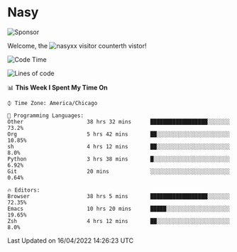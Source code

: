 # Nasy

<!--
<p align="center">
<img height="200" src="https://github-readme-stats.vercel.app/api?username=nasyxx&count_private=true&show_icons=true&theme=dracula&include_all_commits=true"/>
<img height="200" src="https://github-readme-stats.vercel.app/api/top-langs/?username=nasyxx&theme=dracula&hide=html,jupyter+notebook&count_private=true&show_icons=true"/>
</p>

  
----------------
-->

![Sponsor](https://img.shields.io/static/v1.svg?label=Sponsor&message=%E2%9D%A4&logo=GitHub&style=flat&color=pink)
 
Welcome, the ![nasyxx visitor counter](https://count.getloli.com/get/@nasyxx?theme=rule34)th vistor!
 
<!--START_SECTION:waka-->
![Code Time](http://img.shields.io/badge/Code%20Time-2%2C246%20hrs%2011%20mins-blue)

![Lines of code](https://img.shields.io/badge/From%20Hello%20World%20I%27ve%20Written-5%20Million%20lines%20of%20code-blue)

📊 **This Week I Spent My Time On** 

```text
⌚︎ Time Zone: America/Chicago

💬 Programming Languages: 
Other                    38 hrs 32 mins      ██████████████████░░░░░░░   73.2% 
Org                      5 hrs 42 mins       ██░░░░░░░░░░░░░░░░░░░░░░░   10.85% 
sh                       4 hrs 12 mins       ██░░░░░░░░░░░░░░░░░░░░░░░   8.0% 
Python                   3 hrs 38 mins       █░░░░░░░░░░░░░░░░░░░░░░░░   6.92% 
Git                      20 mins             ░░░░░░░░░░░░░░░░░░░░░░░░░   0.64%

🔥 Editors: 
Browser                  38 hrs 5 mins       ██████████████████░░░░░░░   72.35% 
Emacs                    10 hrs 20 mins      █████░░░░░░░░░░░░░░░░░░░░   19.65% 
Zsh                      4 hrs 12 mins       ██░░░░░░░░░░░░░░░░░░░░░░░   8.0%

```


 Last Updated on 16/04/2022 14:26:23 UTC
<!--END_SECTION:waka-->

<!-- ![visitors](https://visitor-badge.laobi.icu/badge?page_id=nasyxx.nasyxx) -->
